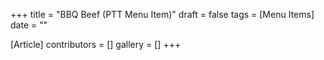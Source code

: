 +++
title = "BBQ Beef (PTT Menu Item)"
draft = false
tags = [Menu Items]
date = ""

[Article]
contributors = []
gallery = []
+++